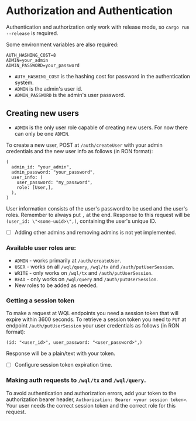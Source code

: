 # Authorization and Authentication
Authentication and authorization only work with release mode, so `cargo run --release` is required. 

Some environment variables are also required:
```
AUTH_HASHING_COST=8 
ADMIN=your_admin
ADMIN_PASSWORD=your_password
```

* `AUTH_HASHING_COST` is the hashing cost for password in the authentication system.
* `ADMIN` is the admin's user id.
* `ADMIN_PASSWORD` is the admin's user password.

## Creating new users
* `ADMIN` is the only user role capable of creating new users. For now there can only be one `ADMIN`.

To create a new user, POST at `/auth/createUser` with your admin credentials and the new user info as follows (in RON format):
```ron
(
  admin_id: "your_admin",
  admin_password: "your_password",
  user_info: (
    user_password: "my_password",
    role: [User,],
  ),
)
```
User information consists of the user's password to be used and the user's roles. Remember to always put `,` at the end. 
Response to this request will be `(user_id: \"<some-uuid>\",)`, containing the user's unique ID.

* [ ] Adding other admins and removing admins is not yet implemented.

### Available user roles are:
- `ADMIN` - works primarily at `/auth/createUser`.
- `USER` - works on all `/wql/query`, `/wql/tx` and `/auth/putUserSession`.
- `WRITE` - only works on `/wql/tx` and `/auth/putUserSession`.
- `READ` - only works on `/wql/query` and `/auth/putUserSession`.
- New roles to be added as needed.

### Getting a session token
To make a request at WQL endpoints you need a session token that will expire within 3600 seconds. To retrieve a session token you need to `PUT` at endpoint `/auth/putUserSession` your user credentials as follows (in RON format):
```ron
(id: "<user_id>", user_password: "<user_password>",)
```
Response will be a plain/text with your token.
* [ ] Configure session token expiration time.

### Making auth requests to `/wql/tx` and `/wql/query`.

To avoid authentication and authorization errors, add your token to the authorization bearer header, `Authorization: Bearer <your session token>`. 
Your user needs the correct session token and the correct role for this request.